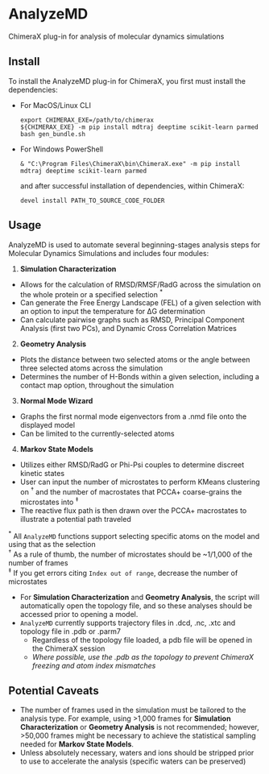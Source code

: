 # AnalyzeMD
ChimeraX plug-in for analysis of molecular dynamics simulations

## Install
To install the AnalyzeMD plug-in for ChimeraX, you first must install the dependencies:
- For MacOS/Linux CLI
  
  ```
  export CHIMERAX_EXE=/path/to/chimerax
  ${CHIMERAX_EXE} -m pip install mdtraj deeptime scikit-learn parmed
  bash gen_bundle.sh
  ```
 
- For Windows PowerShell
  
  ```
  & "C:\Program Files\ChimeraX\bin\ChimeraX.exe" -m pip install mdtraj deeptime scikit-learn parmed
  ```
  
  and after successful installation of dependencies, within ChimeraX:

  ```
  devel install PATH_TO_SOURCE_CODE_FOLDER
  ```

## Usage
AnalyzeMD is used to automate several beginning-stages analysis steps for Molecular Dynamics Simulations and includes four modules:
1. **Simulation Characterization**
  - Allows for the calculation of RMSD/RMSF/RadG across the simulation on the whole protein or a specified selection $^\ast$
  - Can generate the Free Energy Landscape (FEL) of a given selection with an option to input the temperature for ΔG determination
  - Can calculate pairwise graphs such as RMSD, Principal Component Analysis (first two PCs), and Dynamic Cross Correlation Matrices
2. **Geometry Analysis**
  - Plots the distance between two selected atoms or the angle between three selected atoms across the simulation
  - Determines the number of H-Bonds within a given selection, including a contact map option, throughout the simulation
3. **Normal Mode Wizard**
  - Graphs the first normal mode eigenvectors from a .nmd file onto the displayed model
  - Can be limited to the currently-selected atoms
4. **Markov State Models**
  - Utilizes either RMSD/RadG or Phi-Psi couples to determine discreet kinetic states
  - User can input the number of microstates to perform KMeans clustering on $^\dagger$ and the number of macrostates that PCCA+ coarse-grains the microstates into $^\ddagger$
  - The reactive flux path is then drawn over the PCCA+ macrostates to illustrate a potential path traveled

$^\ast$ All `AnalyzeMD` functions support selecting specific atoms on the model and using that as the selection<br />
$^\dagger$ As a rule of thumb, the number of microstates should be ~1/1,000 of the number of frames<br />
$^\ddagger$ If you get errors citing `Index out of range`, decrease the number of microstates

- For **Simulation Characterization** and **Geometry Analysis**, the script will automatically open the topology file, and so these analyses should be accessed prior
  to opening a model.
- `AnalyzeMD` currently supports trajectory files in .dcd, .nc, .xtc and topology file in .pdb or .parm7
  - Regardless of the topology file loaded, a pdb file will be opened in the ChimeraX session
  - *Where possible, use the .pdb as the topology to prevent ChimeraX freezing and atom index mismatches*

## Potential Caveats
- The number of frames used in the simulation must be tailored to the analysis type. For example, using >1,000 frames for **Simulation Characterization** or **Geometry Analysis** 
  is not recommended; however, >50,000 frames might be necessary to achieve the statistical sampling needed for **Markov State Models**.
- Unless absolutely necessary, waters and ions should be stripped prior to use to accelerate the analysis (specific waters can be preserved)
